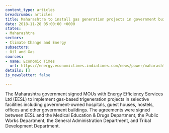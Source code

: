 ```yaml
---
content_type: articles
breadcrumbs: articles
title: Maharashtra to install gas generation projects in government buildings
date: 2018-11-28 05:00:00 +0000
states:
- Maharashtra
sectors:
- Climate Change and Energy
subsectors:
- Oil and Gas
sources:
- name: Economic Times
  url: https://energy.economictimes.indiatimes.com/news/power/maharashtra-signs-pacts-with-eesl-to-implement-7-mw-power-projects/66753063
details: []
is_newsletter: false

---
```

The Maharashtra government signed MOUs with Energy Efficiency Services Ltd (EESL) to implement gas-based trigeneration projects in selective facilities including government-owned hospitals, guest houses, hostels, offices and other government buildings. The agreements were signed between EESL and the Medical Education & Drugs Department, the Public Works Department, the General Administration Department, and Tribal Development Department.
